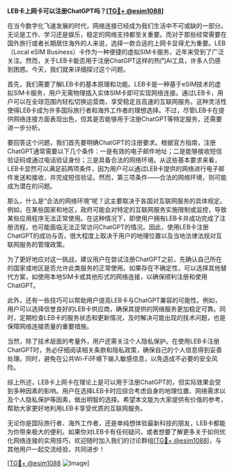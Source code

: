 **LEB卡上网卡可以注册ChatGPT吗？[[TG💪+ @esim1088](https://t.me/s/esim1088)]**

在当今数字化飞速发展的时代，网络连接已经成为我们生活中不可或缺的一部分。无论是工作、学习还是娱乐，稳定的网络支持都至关重要。而对于那些经常需要在国外旅行或者长期居住海外的人来说，选择一款合适的上网卡显得尤为重要。LEB（Local eSIM Business）卡作为一种便捷的虚拟SIM卡服务，近年来受到了广泛关注。然而，关于LEB卡能否用于注册ChatGPT这样的热门AI工具，许多人仍感到困惑。今天，我们就来详细探讨这个问题。

首先，我们需要了解LEB卡的基本原理和功能。LEB卡是一种基于eSIM技术的虚拟SIM卡服务，用户无需物理插入实体SIM卡即可实现网络连接。通过LEB卡，用户可以在全球范围内轻松切换运营商，享受稳定且高速的互联网服务。这种灵活性使得LEB卡成为许多国际旅行者和海外工作者的理想选择。不过，尽管LEB卡在提供网络连接方面表现出色，但其是否能够用于注册ChatGPT等特定服务，还需要进一步分析。

要回答这个问题，我们首先要明确ChatGPT的注册要求。根据官方指南，注册ChatGPT通常需要以下几个条件：一是有效的电子邮件地址；二是能够接收短信验证码或通过电话验证身份；三是具备合法的网络环境。从这些基本要求来看，LEB卡显然可以满足前两项条件，因为用户可以通过LEB卡提供的网络进行电子邮件发送和接收，并完成短信验证。然而，第三项条件——合法的网络环境，则可能成为潜在的问题。

那么，什么是“合法的网络环境”呢？这主要取决于各国对互联网服务的具体规定。例如，在某些国家和地区，政府可能会对特定的互联网服务实施限制或监控，导致某些应用程序无法正常使用。在这种情况下，即使用户拥有LEB卡并成功完成了注册流程，也可能面临无法正常访问ChatGPT的情况。因此，使用LEB卡注册ChatGPT的成功与否，很大程度上取决于用户的地理位置以及当地法律法规对互联网服务的管理政策。

为了更好地应对这一挑战，建议用户在尝试注册ChatGPT之前，先确认自己所在的国家或地区是否允许此类服务的正常使用。如果存在不确定性，可以选择其他替代方案，如使用本地SIM卡或其他形式的网络连接，以确保顺利注册和使用ChatGPT。

此外，还有一些技巧可以帮助用户提高LEB卡与ChatGPT兼容的可能性。例如，用户可以选择信誉良好的LEB卡供应商，确保其提供的网络服务更加稳定可靠。同时，定期检查LEB卡的服务状态和更新情况，及时解决可能出现的技术问题，也是保障网络连接质量的重要措施。

当然，除了技术层面的考量外，用户还需关注个人隐私保护。在使用LEB卡注册ChatGPT时，务必仔细阅读相关条款和隐私政策，确保自己的个人信息得到妥善处理。同时，避免在公共Wi-Fi环境下输入敏感信息，以免造成不必要的安全风险。

综上所述，LEB卡上网卡在理论上是可以用于注册ChatGPT的，但实际效果会受到多种因素的影响。用户在选择LEB卡时应综合考虑自身的地理位置、网络需求以及个人隐私保护等因素，做出明智的选择。希望本文能为大家提供有价值的参考，帮助大家更好地利用LEB卡享受优质的互联网服务。

无论你是国际旅行者、海外工作者，还是单纯想体验最新科技的朋友，LEB卡都能为你带来极大的便利。如果你对LEB卡有任何疑问，或者想要了解更多关于如何优化网络连接的实用技巧，欢迎随时加入我们的讨论群组[[TG💪+ @esim1088](https://t.me/s/esim1088)]，与其他用户一起交流经验，共同进步！

[[TG💪+ @esim1088](https://t.me/s/esim1088) ![Image](https://i.postimg.cc/4NQfJmqS/Snipaste-2025-05-13-00-14-12.png)]